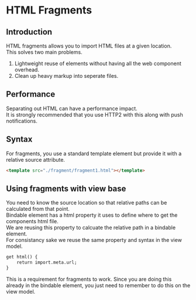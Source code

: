 # HTML Fragments

## Introduction

HTML fragments allows you to import HTML files at a given location.  
This solves two main problems.

1. Lightweight reuse of elements without having all the web component overhead.
1. Clean up heavy markup into seperate files.

## Performance

Separating out HTML can have a performance impact.  
It is strongly recommended that you use HTTP2 with this along with push notifications.

## Syntax

For fragments, you use a standard template element but provide it with a relative source attribute.

```html
<template src="./fragment/fragment1.html"></template>
```

## Using fragments with view base

You need to know the source location so that relative paths can be calculated from that point.  
Bindable element has a html property it uses to define where to get the components html file.  
We are reusing this property to calcuate the relative path in a bindable element.  
For consistancy sake we reuse the same property and syntax in the view model.  

```html
get html() {
    return import.meta.url;
}
``` 

This is a requirement for fragments to work.
Since you are doing this already in the bindable element, you just need to remember to do this on the view model.